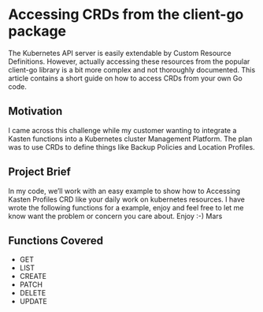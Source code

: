 # Accessing CRDs from the client-go package
The Kubernetes API server is easily extendable by Custom Resource Definitions. However, actually accessing these resources from the popular client-go library is a bit more complex and not thoroughly documented. This article contains a short guide on how to access CRDs from your own Go code.

## Motivation
I came across this challenge while my customer wanting to integrate a Kasten functions into a Kubernetes cluster Management Platform. The plan was to use CRDs to define things like Backup Policies and Location Profiles.

## Project Brief
In my code, we’ll work with an easy example to show how to Accessing  Kasten Profiles CRD like your daily work on kubernetes resources. I have wrote the following functions for a example, enjoy and feel free to let me know want the problem or concern you care about. Enjoy :-) Mars

## Functions Covered
 - GET
 - LIST
 - CREATE
 - PATCH
 - DELETE
 - UPDATE
